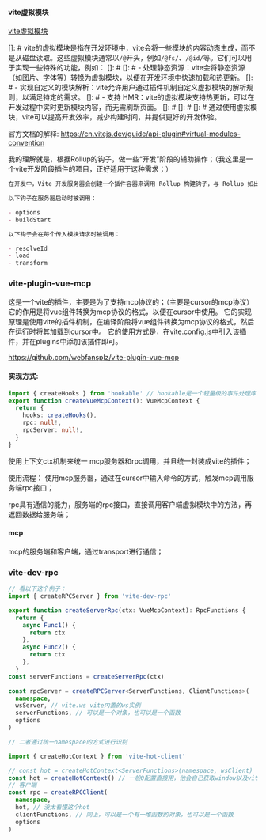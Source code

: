 

#### vite虚拟模块
[vite虚拟模块](https://juejin.cn/post/7128401663152357407)



[]: # vite的虚拟模块是指在开发环境中，vite会将一些模块的内容动态生成，而不是从磁盘读取。这些虚拟模块通常以`/@`开头，例如`/@fs/`、`/@id/`等。它们可以用于实现一些特殊的功能，例如：
[]: # 
[]: # - 处理静态资源：vite会将静态资源（如图片、字体等）转换为虚拟模块，以便在开发环境中快速加载和热更新。
[]: # - 实现自定义的模块解析：vite允许用户通过插件机制自定义虚拟模块的解析规则，以满足特定的需求。
[]: # - 支持 HMR：vite的虚拟模块支持热更新，可以在开发过程中实时更新模块内容，而无需刷新页面。
[]: # 
[]: #
[]: # 通过使用虚拟模块，vite可以提高开发效率，减少构建时间，并提供更好的开发体验。

官方文档的解释:
<https://cn.vitejs.dev/guide/api-plugin#virtual-modules-convention>

我的理解就是，根据Rollup的钩子，做一些“开发”阶段的辅助操作；（我这里是一个vite开发阶段插件的项目，正好适用于这种需求；）

```md
在开发中，Vite 开发服务器会创建一个插件容器来调用 Rollup 构建钩子，与 Rollup 如出一辙。

以下钩子在服务器启动时被调用：

- options
- buildStart

以下钩子会在每个传入模块请求时被调用：

- resolveId
- load
- transform

```


### vite-plugin-vue-mcp
这是一个vite的插件，主要是为了支持mcp协议的；（主要是cursor的mcp协议）
它的作用是将vue组件转换为mcp协议的格式，以便在cursor中使用。
它的实现原理是使用vite的插件机制，在编译阶段将vue组件转换为mcp协议的格式，然后在运行时将其加载到cursor中。
它的使用方式是，在vite.config.js中引入该插件，并在plugins中添加该插件即可。

<https://github.com/webfansplz/vite-plugin-vue-mcp>

#### 实现方式:

```ts
import { createHooks } from 'hookable' // hookable是一个轻量级的事件处理库
export function createVueMcpContext(): VueMcpContext {
  return {
    hooks: createHooks(),
    rpc: null!,
    rpcServer: null!,
  }
}
```

使用上下文ctx机制来统一 mcp服务器和rpc调用，并且统一封装成vite的插件；

使用流程：
使用mcp服务器，通过在cursor中输入命令的方式，触发mcp调用服务端rpc接口；

rpc具有通信的能力，服务端的rpc接口，直接调用客户端虚拟模块中的方法，再返回数据给服务端；

#### mcp
mcp的服务端和客户端，通过transport进行通信；


### vite-dev-rpc

```ts
// 看以下这个例子：
import { createRPCServer } from 'vite-dev-rpc'

export function createServerRpc(ctx: VueMcpContext): RpcFunctions {
  return {
    async Func1() {
      return ctx
    },
    async Func2() {
      return ctx
    },
  }
const serverFunctions = createServerRpc(ctx)

const rpcServer = createRPCServer<ServerFunctions, ClientFunctions>(
  namespace,
  wsServer, // vite.ws vite内置的ws实例
  serverFunctions, // 可以是一个对象，也可以是一个函数
  options
)

// 二者通过统一namespace的方式进行识别

import { createHotContext } from 'vite-hot-client'

// const hot = createHotContext<ServerFunctions>(namespace, wsClient)
const hot = createHotContext() // 一般0配置直接用，他会自己获取window以及vite的全局对象
// 客户端
const rpc = createRPCClient(
  namespace,
  hot, // 没太看懂这个hot
  clientFunctions, // 同上，可以是一个有一堆函数的对象，也可以是一个函数
  options
)
```

